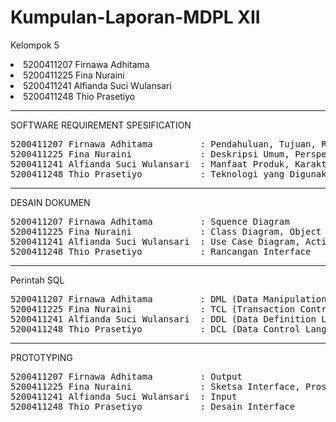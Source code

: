 # Kumpulan-Laporan-MDPL XII

Kelompok 5
<li>5200411207 Firnawa Adhitama</li>
<li>5200411225 Fina Nuraini </li>
<li>5200411241 Alfianda Suci Wulansari </li>
<li>5200411248 Thio Prasetiyo </li>

<hr>
SOFTWARE REQUIREMENT SPESIFICATION 
<pre>
5200411207 Firnawa Adhitama         : Pendahuluan, Tujuan, Ruang Lingkup, Definisi Istilah dan Singkatan, Referensi 
5200411225 Fina Nuraini             : Deskripsi Umum, Perspektif Produk,  Software Interface, Hardware Interface 
5200411241 Alfianda Suci Wulansari  : Manfaat Produk, Karakteristik User, Batasan-Batasan, Asumsi dan Ketergantungan.
5200411248 Thio Prasetiyo           : Teknologi yang Digunakan, Gambaran Umum Dokumen, Deskripsi Gambaran Umum, Kebutuhan Fungsional
</pre>
 
 <hr>
DESAIN DOKUMEN
<pre>
5200411207 Firnawa Adhitama         : Squence Diagram
5200411225 Fina Nuraini             : Class Diagram, Object Diagram
5200411241 Alfianda Suci Wulansari  : Use Case Diagram, Activity Diagram
5200411248 Thio Prasetiyo           : Rancangan Interface
</pre>
 
<hr>
Perintah SQL
<pre>
5200411207 Firnawa Adhitama         : DML (Data Manipulation Language)
5200411225 Fina Nuraini             : TCL (Transaction Control Language)
5200411241 Alfianda Suci Wulansari  : DDL (Data Definition Language)
5200411248 Thio Prasetiyo           : DCL (Data Control Language)
</pre>

<hr>
PROTOTYPING
<pre>
5200411207 Firnawa Adhitama         : Output
5200411225 Fina Nuraini             : Sketsa Interface, Proses
5200411241 Alfianda Suci Wulansari  : Input
5200411248 Thio Prasetiyo           : Desain Interface
 </pre>
 
